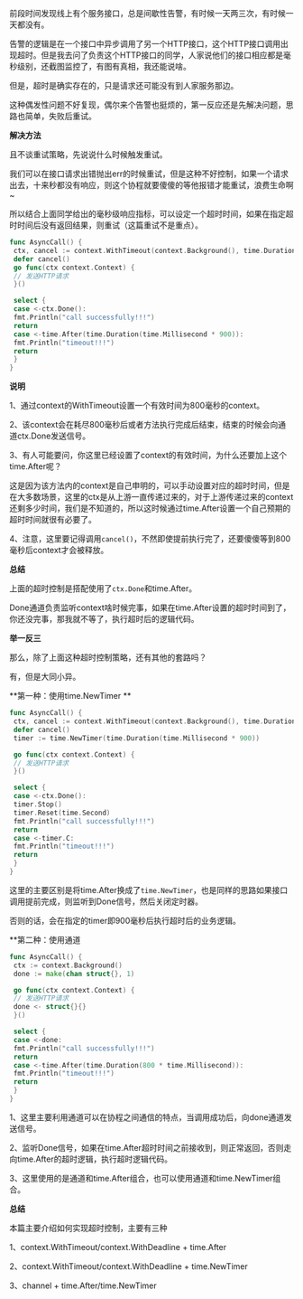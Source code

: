 前段时间发现线上有个服务接口，总是间歇性告警，有时候一天两三次，有时候一天都没有。

告警的逻辑是在一个接口中异步调用了另一个HTTP接口，这个HTTP接口调用出现超时。但是我去问了负责这个HTTP接口的同学，人家说他们的接口相应都是毫秒级别，还截图监控了，有图有真相，我还能说啥。

但是，超时是确实存在的，只是请求还可能没有到人家服务那边。

这种偶发性问题不好复现，偶尔来个告警也挺烦的，第一反应还是先解决问题，思路也简单，失败后重试。

**解决方法**

且不谈重试策略，先说说什么时候触发重试。

我们可以在接口请求出错抛出err的时候重试，但是这种不好控制，如果一个请求出去，十来秒都没有响应，则这个协程就要傻傻的等他报错才能重试，浪费生命啊~

所以结合上面同学给出的毫秒级响应指标，可以设定一个超时时间，如果在指定超时时间后没有返回结果，则重试（这篇重试不是重点）。
```go
func AsyncCall() {
 ctx, cancel := context.WithTimeout(context.Background(), time.Duration(time.Millisecond*800))
 defer cancel()
 go func(ctx context.Context) {
 // 发送HTTP请求
 }()

 select {
 case <-ctx.Done():
 fmt.Println("call successfully!!!")
 return
 case <-time.After(time.Duration(time.Millisecond * 900)):
 fmt.Println("timeout!!!")
 return
 }
}
```

**说明**

1、通过context的WithTimeout设置一个有效时间为800毫秒的context。

2、该context会在耗尽800毫秒后或者方法执行完成后结束，结束的时候会向通道ctx.Done发送信号。

3、有人可能要问，你这里已经设置了context的有效时间，为什么还要加上这个time.After呢？

这是因为该方法内的context是自己申明的，可以手动设置对应的超时时间，但是在大多数场景，这里的ctx是从上游一直传递过来的，对于上游传递过来的context还剩多少时间，我们是不知道的，所以这时候通过time.After设置一个自己预期的超时时间就很有必要了。

4、注意，这里要记得调用`cancel()`，不然即使提前执行完了，还要傻傻等到800毫秒后context才会被释放。

**总结**

上面的超时控制是搭配使用了`ctx.Done`和time.After。

Done通道负责监听context啥时候完事，如果在time.After设置的超时时间到了，你还没完事，那我就不等了，执行超时后的逻辑代码。

**举一反三**

那么，除了上面这种超时控制策略，还有其他的套路吗？

有，但是大同小异。

**第一种：使用time.NewTimer  **

```go
func AsyncCall() {
 ctx, cancel := context.WithTimeout(context.Background(), time.Duration(time.Millisecond * 800))
 defer cancel()
 timer := time.NewTimer(time.Duration(time.Millisecond * 900))

 go func(ctx context.Context) {
 // 发送HTTP请求
 }()

 select {
 case <-ctx.Done():
 timer.Stop()
 timer.Reset(time.Second)
 fmt.Println("call successfully!!!")
 return
 case <-timer.C:
 fmt.Println("timeout!!!")
 return
 }
}
```

这里的主要区别是将time.After换成了`time.NewTimer`，也是同样的思路如果接口调用提前完成，则监听到Done信号，然后关闭定时器。

否则的话，会在指定的timer即900毫秒后执行超时后的业务逻辑。

**第二种：使用通道 

```go
func AsyncCall() {
 ctx := context.Background()
 done := make(chan struct{}, 1)

 go func(ctx context.Context) {
 // 发送HTTP请求
 done <- struct{}{}
 }()

 select {
 case <-done:
 fmt.Println("call successfully!!!")
 return
 case <-time.After(time.Duration(800 * time.Millisecond)):
 fmt.Println("timeout!!!")
 return
 }
}
```

1、这里主要利用通道可以在协程之间通信的特点，当调用成功后，向done通道发送信号。

2、监听Done信号，如果在time.After超时时间之前接收到，则正常返回，否则走向time.After的超时逻辑，执行超时逻辑代码。

3、这里使用的是通道和time.After组合，也可以使用通道和time.NewTimer组合。

**总结**

本篇主要介绍如何实现超时控制，主要有三种

1、context.WithTimeout/context.WithDeadline + time.After

2、context.WithTimeout/context.WithDeadline + time.NewTimer

3、channel + time.After/time.NewTimer